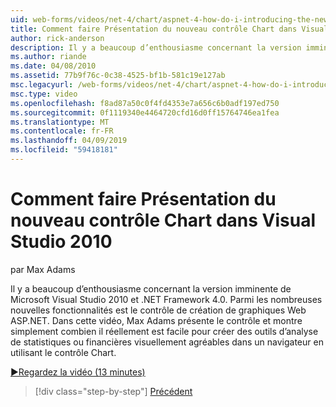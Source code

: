 ```yaml
---
uid: web-forms/videos/net-4/chart/aspnet-4-how-do-i-introducing-the-new-chart-control-in-visual-studio-2010
title: Comment faire Présentation du nouveau contrôle Chart dans Visual Studio 2010 | Microsoft Docs
author: rick-anderson
description: Il y a beaucoup d’enthousiasme concernant la version imminente de Microsoft Visual Studio 2010 et .NET Framework 4.0. Parmi les nombreuses nouvelles fonctionnalités est ASP.NET...
ms.author: riande
ms.date: 04/08/2010
ms.assetid: 77b9f76c-0c38-4525-bf1b-581c19e127ab
msc.legacyurl: /web-forms/videos/net-4/chart/aspnet-4-how-do-i-introducing-the-new-chart-control-in-visual-studio-2010
msc.type: video
ms.openlocfilehash: f8ad87a50c0f4fd4353e7a656c6b0adf197ed750
ms.sourcegitcommit: 0f1119340e4464720cfd16d0ff15764746ea1fea
ms.translationtype: MT
ms.contentlocale: fr-FR
ms.lasthandoff: 04/09/2019
ms.locfileid: "59418181"
---
```

# <a name="how-do-i-introducing-the-new-chart-control-in-visual-studio-2010"></a>Comment faire Présentation du nouveau contrôle Chart dans Visual Studio 2010

par Max Adams

Il y a beaucoup d’enthousiasme concernant la version imminente de Microsoft Visual Studio 2010 et .NET Framework 4.0. Parmi les nombreuses nouvelles fonctionnalités est le contrôle de création de graphiques Web ASP.NET. Dans cette vidéo, Max Adams présente le contrôle et montre simplement combien il réellement est facile pour créer des outils d’analyse de statistiques ou financières visuellement agréables dans un navigateur en utilisant le contrôle Chart.

[&#9654;Regardez la vidéo (13 minutes)](https://channel9.msdn.com/Blogs/ASP-NET-Site-Videos/aspnet-4-how-do-i-introducing-the-new-chart-control-in-visual-studio-2010)

> [!div class="step-by-step"]
> [Précédent](aspnet-4-quick-hit-chart-control.md)
